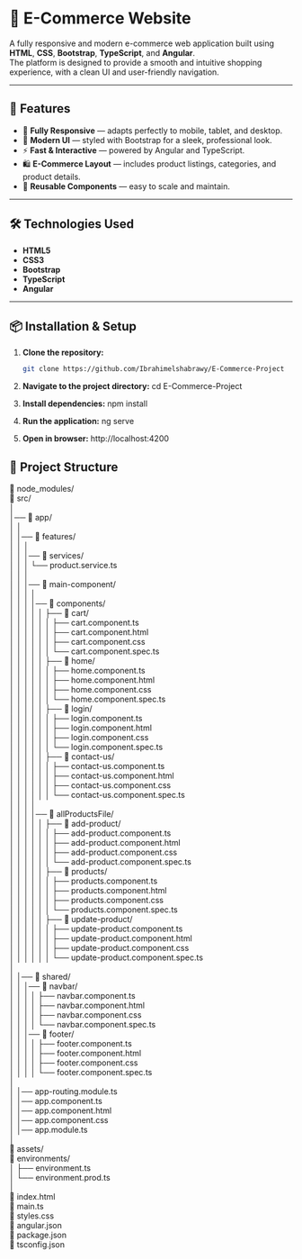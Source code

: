 # 🛒 E-Commerce Website

A fully responsive and modern e-commerce web application built using **HTML**, **CSS**, **Bootstrap**, **TypeScript**, and **Angular**.  
The platform is designed to provide a smooth and intuitive shopping experience, with a clean UI and user-friendly navigation.

---

## 🚀 Features

- 📱 **Fully Responsive** — adapts perfectly to mobile, tablet, and desktop.
- 🎨 **Modern UI** — styled with Bootstrap for a sleek, professional look.
- ⚡ **Fast & Interactive** — powered by Angular and TypeScript.
- 🛍️ **E-Commerce Layout** — includes product listings, categories, and product details.
- 🔄 **Reusable Components** — easy to scale and maintain.

---

## 🛠️ Technologies Used

- **HTML5**
- **CSS3**
- **Bootstrap**
- **TypeScript**
- **Angular**

---



## 📦 Installation & Setup

1. **Clone the repository:**
   ```bash
   git clone https://github.com/Ibrahimelshabrawy/E-Commerce-Project
   
2. **Navigate to the project directory:**
   cd E-Commerce-Project
   
3. **Install dependencies:**
   npm install
   
4. **Run the application:**
   ng serve
   
5. **Open in browser:**
   http://localhost:4200


## 📂 Project Structure

📂 node_modules/  
📂 src/  
│  
│── 📂 app/  
│   │  
│   │── 📂 features/  
│   │   │  
│   │   │── 📂 services/  
│   │   │       └── product.service.ts  
│   │   │  
│   │   │── 📂 main-component/  
│   │   │   │  
│   │   │   │── 📂 components/  
│   │   │   │   │   ├── 📂 cart/  
│   │   │   │   │   │   ├── cart.component.ts  
│   │   │   │   │   │   ├── cart.component.html  
│   │   │   │   │   │   ├── cart.component.css  
│   │   │   │   │   │   └── cart.component.spec.ts  
│   │   │   │   │   ├── 📂 home/  
│   │   │   │   │   │   ├── home.component.ts  
│   │   │   │   │   │   ├── home.component.html  
│   │   │   │   │   │   ├── home.component.css  
│   │   │   │   │   │   └── home.component.spec.ts  
│   │   │   │   │   ├── 📂 login/  
│   │   │   │   │   │   ├── login.component.ts  
│   │   │   │   │   │   ├── login.component.html  
│   │   │   │   │   │   ├── login.component.css  
│   │   │   │   │   │   └── login.component.spec.ts  
│   │   │   │   │   ├── 📂 contact-us/  
│   │   │   │   │   │   ├── contact-us.component.ts  
│   │   │   │   │   │   ├── contact-us.component.html  
│   │   │   │   │   │   ├── contact-us.component.css  
│   │   │   │   │   │   └── contact-us.component.spec.ts  
│   │   │   │  
│   │   │   │── 📂 allProductsFile/  
│   │   │   │   │   ├── 📂 add-product/  
│   │   │   │   │   │   ├── add-product.component.ts  
│   │   │   │   │   │   ├── add-product.component.html  
│   │   │   │   │   │   ├── add-product.component.css  
│   │   │   │   │   │   └── add-product.component.spec.ts  
│   │   │   │   │   ├── 📂 products/  
│   │   │   │   │   │   ├── products.component.ts  
│   │   │   │   │   │   ├── products.component.html  
│   │   │   │   │   │   ├── products.component.css  
│   │   │   │   │   │   └── products.component.spec.ts  
│   │   │   │   │   ├── 📂 update-product/  
│   │   │   │   │   │   ├── update-product.component.ts  
│   │   │   │   │   │   ├── update-product.component.html  
│   │   │   │   │   │   ├── update-product.component.css  
│   │   │   │   │   │   └── update-product.component.spec.ts  
│  
│   │── 📂 shared/  
│   │   │── 📂 navbar/  
│   │   │   │   ├── navbar.component.ts  
│   │   │   │   ├── navbar.component.html  
│   │   │   │   ├── navbar.component.css  
│   │   │   │   └── navbar.component.spec.ts  
│   │   │── 📂 footer/  
│   │   │   │   ├── footer.component.ts  
│   │   │   │   ├── footer.component.html  
│   │   │   │   ├── footer.component.css  
│   │   │   │   └── footer.component.spec.ts  
│  
│   │── app-routing.module.ts  
│   │── app.component.ts  
│   │── app.component.html  
│   │── app.component.css  
│   │── app.module.ts  
│  
📂 assets/  
📂 environments/  
│   ├── environment.ts  
│   └── environment.prod.ts  
│  
📄 index.html  
📄 main.ts  
📄 styles.css  
📄 angular.json  
📄 package.json  
📄 tsconfig.json  
